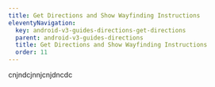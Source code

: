 ```yaml
---
title: Get Directions and Show Wayfinding Instructions
eleventyNavigation:
  key: android-v3-guides-directions-get-directions
  parent: android-v3-guides-directions
  title: Get Directions and Show Wayfinding Instructions
  order: 11
---
```


cnjndcjnnjcnjdncdc
